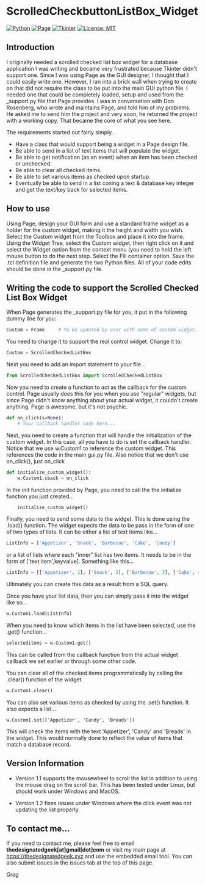 
# ScrolledCheckbuttonListBox_Widget
[//]: # "Created 17 January, 2018"

[![Python](https://img.shields.io/badge/Python-3.x-green.svg)](https://www.python.org/)
[![Page](https://img.shields.io/badge/Page-4.19-green.svg)](https://sourceforge.net/projects/page/?source=directory)
[![Tkinter](https://img.shields.io/badge/Tkinter-%20-green.svg)]()
[![License: MIT](https://img.shields.io/badge/license-MIT-green.svg)](https://opensource.org/licenses/mit)

## Introduction
I originally needed a scrolled checked list box widget for a database application I was writing and became very frustrated because Tkinter didn't support one.  Since I was using Page as the GUI designer, I thought that I could easily write one.  However, I ran into a brick wall when trying to create on that did not require the class to be put into the main GUI python file.  I needed one that could be completely loaded, setup and used from the _support.py file that Page provides.  I was in conversation with Don Rosenberg, who wrote and maintains Page, and told him of my problems.  He asked me to send him the project and very soon, he returned the project with a working copy.  That became the core of what you see here.

The requirements started out fairly simply.

- Have a class that would support being a widget in a Page design file.
- Be able to send in a list of text items that will populate the widget.
- Be able to get notification (as an event) when an item has been checked or unchecked.
- Be able to clear all checked items.
- Be able to set various items as checked upon startup.
- Eventually be able to send in a list coning a text & database key integer and get the
      text/key back for selected items.

## How to use

Using Page, design your GUI form and use a standard frame widget as a holder for the custom widget, making it the height and width you wish. Select the Custom widget from the Toolbox and place it into the frame.  Using the Widget Tree, select the Custom widget, then right click on it and select the Widget option from the context menu (you need to hold the left mouse button to do the next step. Select the Fill container option.  Save the .tcl definition file and generate the two Python files.  All of your code edits should be done in the _support.py file.


## Writing the code to support the Scrolled Checked List Box Widget

When Page generates the _support.py file for you, it put in the following dummy line for you:
```python
Custom = Frame     # To be updated by user with name of custom widget.
```
You need to change it to support the real control widget.  Change it to:
```python
Custom = ScrolledCheckedListBox
```

Next you need to add an import statement to your file...
```python
from ScrolledCheckedListBox import ScrolledCheckedListBox
```

Now you need to create a function to act as the callback for the custom control.  Page usually does this for you when you use "regular" widgets, but since Page didn't know anything about your actual widget, it couldn't create anything.  Page is awesome, but it's not psychic.
```python
def on_click(s=None):
    # Your callback handler code here...
```
Next, you need to create a function that will handle the initialization of the custom widget.  In this case, all you have to do is set the callback handler.  Notice that we use w.Custom1 to reference the custom widget.  This references the code in the main gui.py file.  Also notice that we don't use on_click(), just on_click
```python
def initialize_custom_widget():
    w.Custom1.cback = on_click
```

In the init function provided by Page, you need to call the the initialize function you just created...
```python
    initialize_custom_widget()
```
Finally, you need to send some data to the widget.  This is done using the .load() function.  The widget expects the data to be pass in the form of one of two types of lists. It can be either a list of text items like...
```python
ListInfo = ['Appetizer', 'Snack', 'Barbecue', 'Cake', 'Candy']
```
or a list of lists where each "inner" list has two items.  It needs to be in the form of ['text item',keyvalue].  Something like this...
```python
ListInfo = [['Appetizer', 1], ['Snack', 2], ['Barbecue', 3], ['Cake', 4]]
```
Ultimately you can create this data as a result from a SQL query.

Once you have your list data, then you can simply pass it into the widget like so...
```python
w.Custom1.load(ListInfo)
```
When you need to know which items in the list have been selected, use the .get() function...
```python
selecteditems = w.Custom1.get()
```
This can be called from the callback function from the actual widget callback we set earlier or through some other code.

You can clear all of the checked items programmatically by calling the .clear() function of the widget.
```python
w.Custom1.clear()
```
You can also set various items as checked by using the .set() function.  It also expects a list...
```
w.Custom1.set(['Appetizer', 'Candy', 'Breads'])
```
This will check the items with the text 'Appetizer', 'Candy' and 'Breads' in the widget.  This would normally done to reflect the value of items that match a database record.
## Version Information
- Version 1.1 supports the mousewheel to scroll the list in addition to using the mouse drag on the scroll bar.  This has been tested under Linux, but should work under Windows and MacOS.

- Version 1.2 fixes issues under Windows where the click event was not updating the list properly.

## To contact me...
If you need to contact me, please feel free to email **thedesignatedgeek[at]gmail[dot]com**
or visit my main page at https://thedesignatedgeek.xyz and use the embedded email tool.  You can also submit issues in the issues tab at the top of this page.

*Greg*
